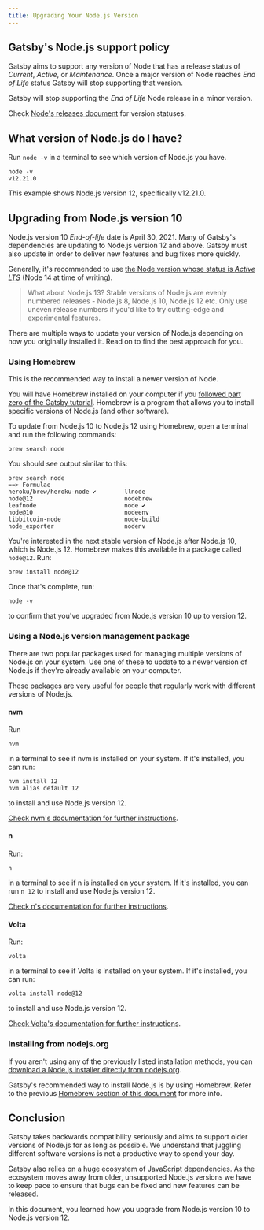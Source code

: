 ```yaml
---
title: Upgrading Your Node.js Version
---
```


## Gatsby's Node.js support policy

Gatsby aims to support any version of Node that has a release status of _Current_, _Active_, or _Maintenance_. Once a major version of Node reaches _End of Life_ status Gatsby will stop supporting that version.

Gatsby will stop supporting the _End of Life_ Node release in a minor version.

Check [Node's releases document](https://github.com/nodejs/Release#nodejs-release-working-group) for version statuses.

## What version of Node.js do I have?

Run `node -v` in a terminal to see which version of Node.js you have.

```shell
node -v
v12.21.0
```

This example shows Node.js version 12, specifically v12.21.0.

## Upgrading from Node.js version 10

Node.js version 10 _End-of-life_ date is April 30, 2021. Many of Gatsby's dependencies are updating to Node.js version 12 and above. Gatsby must also update in order to deliver new features and bug fixes more quickly.

Generally, it's recommended to use [the Node version whose status is _Active LTS_](https://github.com/nodejs/Release#nodejs-release-working-group) (Node 14 at time of writing).

> What about Node.js 13? Stable versions of Node.js are evenly numbered releases - Node.js 8, Node.js 10, Node.js 12 etc. Only use uneven release numbers if you'd like to try cutting-edge and experimental features.

There are multiple ways to update your version of Node.js depending on how you originally installed it. Read on to find the best approach for you.

### Using Homebrew

This is the recommended way to install a newer version of Node.

You will have Homebrew installed on your computer if you [followed part zero of the Gatsby tutorial](/docs/tutorial/part-zero/#install-nodejs-for-your-appropriate-operating-system). Homebrew is a program that allows you to install specific versions of Node.js (and other software).

To update from Node.js 10 to Node.js 12 using Homebrew, open a terminal and run the following commands:

```shell
brew search node
```

You should see output similar to this:

```shell
brew search node
==> Formulae
heroku/brew/heroku-node ✔        llnode                           node@12                          nodebrew
leafnode                         node ✔                           node@10                          nodeenv
libbitcoin-node                  node-build                       node_exporter                    nodenv
```

You're interested in the next stable version of Node.js after Node.js 10, which is Node.js 12. Homebrew makes this available in a package called `node@12`. Run:

```shell
brew install node@12
```

Once that's complete, run:

```shell
node -v
```

to confirm that you've upgraded from Node.js version 10 up to version 12.

### Using a Node.js version management package

There are two popular packages used for managing multiple versions of Node.js on your system. Use one of these to update to a newer version of Node.js if they're already available on your computer.

These packages are very useful for people that regularly work with different versions of Node.js.

#### nvm

Run

```shell
nvm
```

in a terminal to see if nvm is installed on your system. If it's installed, you can run:

```shell
nvm install 12
nvm alias default 12
```

to install and use Node.js version 12.

[Check nvm's documentation for further instructions](https://github.com/nvm-sh/nvm).

#### n

Run:

```shell
n
```

in a terminal to see if n is installed on your system. If it's installed, you can run `n 12` to install and use Node.js version 12.

[Check n's documentation for further instructions](https://github.com/tj/n).

#### Volta

Run:

```shell
volta
```

in a terminal to see if Volta is installed on your system. If it's installed, you can run:

```shell
volta install node@12
```

to install and use Node.js version 12.

[Check Volta's documentation for further instructions](https://docs.volta.sh/guide/getting-started).

### Installing from nodejs.org

If you aren't using any of the previously listed installation methods, you can [download a Node.js installer directly from nodejs.org](https://nodejs.org/en/).

Gatsby's recommended way to install Node.js is by using Homebrew. Refer to the previous [Homebrew section of this document](#using-homebrew) for more info.

## Conclusion

Gatsby takes backwards compatibility seriously and aims to support older versions of Node.js for as long as possible. We understand that juggling different software versions is not a productive way to spend your day.

Gatsby also relies on a huge ecosystem of JavaScript dependencies. As the ecosystem moves away from older, unsupported Node.js versions we have to keep pace to ensure that bugs can be fixed and new features can be released.

In this document, you learned how you upgrade from Node.js version 10 to Node.js version 12.
